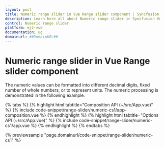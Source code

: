 ```yaml
---
layout: post
title: Numeric range slider in Vue Range slider component | Syncfusion
description: Learn here all about Numeric range slider in Syncfusion Vue Range slider component of Syncfusion Essential JS 2 and more.
control: Numeric range slider 
platform: ej2-vue
documentation: ug
domainurl: ##DomainURL##
---
```


# Numeric range slider in Vue Range slider component

The numeric values can be formatted into different decimal digits, fixed number of whole numbers, or to represent units. The numeric processing is demonstrated in the following example.

{% tabs %}
{% highlight html tabtitle="Composition API (~/src/App.vue)" %}
{% include code-snippet/range-slider/numeric-cs1/app-composition.vue %}
{% endhighlight %}
{% highlight html tabtitle="Options API (~/src/App.vue)" %}
{% include code-snippet/range-slider/numeric-cs1/app.vue %}
{% endhighlight %}
{% endtabs %}
        
{% previewsample "page.domainurl/code-snippet/range-slider/numeric-cs1" %}